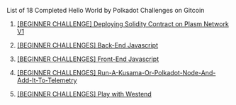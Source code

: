  List of 18 Completed Hello World by Polkadot Challenges on Gitcoin

1. [[BEGINNER CHALLENGE] Deploying Solidity Contract on Plasm Network V1](https://github.com/aviekakkar/solidity-on-plasmnetwork-polkadot)

2. [[BEGINNER CHALLENGES] Back-End Javascript](https://github.com/aviekakkar/backend-js)

3. [[BEGINNER CHALLENGES] Front-End Javascript](https://gitcoin.co/issue/Polkadot-Network/hello-world-by-polkadot/14/100023940)

4. [[BEGINNER CHALLENGES] Run-A-Kusama-Or-Polkadot-Node-And-Add-It-To-Telemetry](https://github.com/aviekakkar/Run-A-Kusama-Or-Polkadot-Node-And-Add-It-To-Telemetry)

5. [[BEGINNER CHALLENGES] Play with Westend](https://github.com/aviekakkar/Play-with-Westend)
